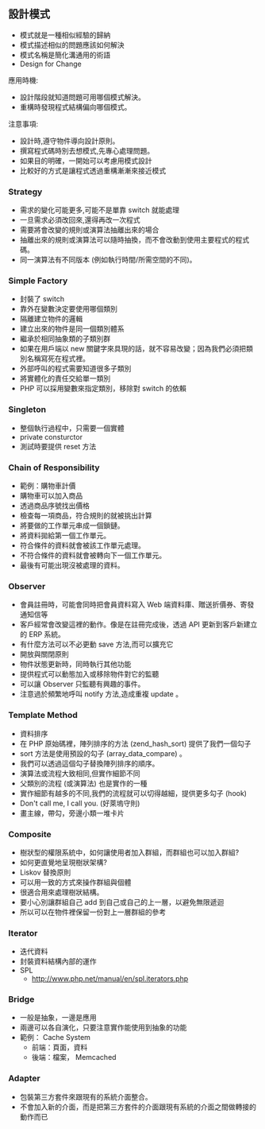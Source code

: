 設計模式
-------

* 模式就是一種相似經驗的歸納
* 模式描述相似的問題應該如何解決
* 模式名稱是簡化溝通用的術語
* Design for Change

應用時機:

* 設計階段就知道問題可用哪個模式解決。
* 重構時發現程式結構偏向哪個模式。

注意事項:

* 設計時,遵守物件導向設計原則。
* 撰寫程式碼時別去想模式,先專心處理問題。
* 如果目的明確，一開始可以考慮用模式設計
* 比較好的方式是讓程式透過重構漸漸來接近模式

### Strategy

* 需求的變化可能更多,可能不是單靠 switch 就能處理
* 一旦需求必須改回來,還得再改一次程式
* 需要將會改變的規則或演算法抽離出來的場合
* 抽離出來的規則或演算法可以隨時抽換，而不會改動到使用主要程式的程式碼。
* 同一演算法有不同版本 (例如執行時間/所需空間的不同)。

### Simple Factory

* 封裝了 switch
* 靠外在變數決定要使用哪個類別
* 隔離建立物件的邏輯
* 建立出來的物件是同一個類別體系
* 繼承於相同抽象類的子類別群
* 如果在用戶端以 new 關鍵字來具現的話，就不容易改變；因為我們必須把類別名稱寫死在程式裡。
* 外部呼叫的程式需要知道很多子類別
* 將實體化的責任交給單一類別
* PHP 可以採用變數來指定類別，移除對 switch 的依賴

### Singleton

* 整個執行過程中，只需要一個實體
* private consturctor
* 測試時要提供 reset 方法

### Chain of Responsibility

* 範例：購物車計價
* 購物車可以加入商品
* 透過商品序號找出價格
* 檢查每一項商品，符合規則的就被挑出計算
* 將要做的工作單元串成一個鎖鏈。
* 將資料拋給第一個工作單元。
* 符合條件的資料就會被該工作單元處理。
* 不符合條件的資料就會被轉向下一個工作單元。
* 最後有可能出現沒被處理的資料。

### Observer

* 會員註冊時，可能會同時把會員資料寫入 Web 端資料庫、贈送折價券、寄發通知信等
* 客戶經常會改變這裡的動作。像是在註冊完成後，透過 API 更新到客戶新建立的 ERP 系統。
* 有什麼方法可以不必更動 save 方法,而可以擴充它
* 開放與關閉原則
* 物件狀態更新時，同時執行其他功能
* 提供程式可以動態加入或移除物件對它的監聽
* 可以讓 Observer 只監聽有興趣的事件。
* 注意過於頻繁地呼叫 notify 方法,造成重複 update 。

### Template Method

* 資料排序
* 在 PHP 原始碼裡，陣列排序的方法 (zend_hash_sort) 提供了我們一個勾子
* sort 方法是使用預設的勾子 (array_data_compare) 。
* 我們可以透過這個勾子替換陣列排序的順序。
* 演算法或流程大致相同,但實作細節不同
* 父類別的流程 (或演算法) 也是實作的一種
* 實作細節有越多的不同,我們的流程就可以切得越細，提供更多勾子 (hook)
* Don't call me, I call you. (好萊塢守則)
* 畫主線，帶勾，旁邊小類一堆卡片

### Composite

* 樹狀型的權限系統中，如何讓使用者加入群組，而群組也可以加入群組?
* 如何更直覺地呈現樹狀架構?
* Liskov 替換原則
* 可以用一致的方式來操作群組與個體
* 很適合用來處理樹狀結構。
* 要小心別讓群組自己 add 到自己或自己的上一層，以避免無限遞迴
* 所以可以在物件裡保留一份對上一層群組的參考

### Iterator

* 迭代資料
* 封裝資料結構內部的運作
* SPL
  - http://www.php.net/manual/en/spl.iterators.php

### Bridge

* 一般是抽象，一邊是應用
* 兩邊可以各自演化，只要注意實作能使用到抽象的功能
* 範例： Cache System
  - 前端：頁面，資料
  - 後端：檔案， Memcached

### Adapter

* 包裝第三方套件來跟現有的系統介面整合。
* 不會加入新的介面，而是把第三方套件的介面跟現有系統的介面之間做轉接的動作而已
